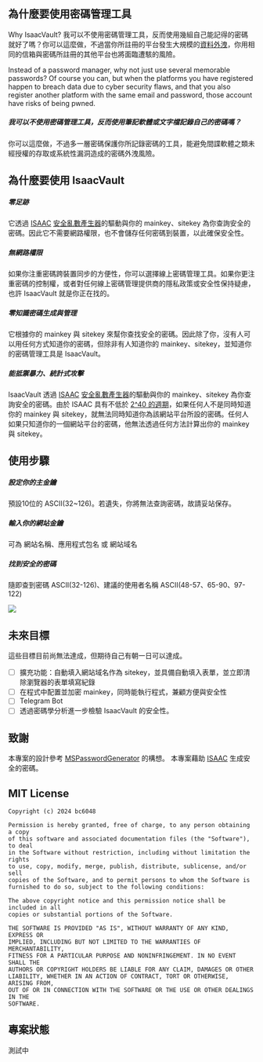 
## 為什麼要使用密碼管理工具
Why IsaacVault?
我可以不使用密碼管理工具，反而使用幾組自己能記得的密碼就好了嗎？你可以這麼做，不過當你所註冊的平台發生大規模的[資料外洩](https://haveibeenpwned.com/)，你用相同的信箱與密碼所註冊的其他平台也將面臨遭駭的風險。

Instead of a password manager, why not just use several memorable passwords? Of course you can, but when the platforms you have registered happen to breach data due to cyber security flaws, and that you also register another platform with the same email and password, those account have risks of being pwned.
##### 我可以不使用密碼管理工具，反而使用筆記軟體或文字檔記錄自己的密碼嗎？

你可以這麼做，不過多一層密碼保護你所記錄密碼的工具，能避免間諜軟體之類未經授權的存取或系統性漏洞造成的密碼外洩風險。
## 為什麼要使用 IsaacVault
##### 零足跡
它透過 [ISAAC](https://en.wikipedia.org/wiki/ISAAC_(cipher)) [安全亂數產生器](https://zh.wikipedia.org/zh-tw/%E5%AF%86%E7%A0%81%E5%AD%A6%E5%AE%89%E5%85%A8%E4%BC%AA%E9%9A%8F%E6%9C%BA%E6%95%B0%E7%94%9F%E6%88%90%E5%99%A8)的驅動與你的 mainkey、sitekey 為你查詢安全的密碼。因此它不需要網路權限，也不會儲存任何密碼到裝置，以此確保安全性。
##### 無網路權限
如果你注重密碼跨裝置同步的方便性，你可以選擇線上密碼管理工具。如果你更注重密碼的控制權，或者對任何線上密碼管理提供商的隱私政策或安全性保持疑慮，也許 IsaacVault 就是你正在找的。
##### 零知識密碼生成與管理
它根據你的 mainkey 與 sitekey 來幫你查找安全的密碼。因此除了你，沒有人可以用任何方式知道你的密碼，但除非有人知道你的 mainkey、sitekey，並知道你的密碼管理工具是     IsaacVault。
##### 能抵禦暴力、統計式攻擊
IsaacVault 透過 [ISAAC](https://en.wikipedia.org/wiki/ISAAC_(cipher)) [安全亂數產生器](https://zh.wikipedia.org/zh-tw/%E5%AF%86%E7%A0%81%E5%AD%A6%E5%AE%89%E5%85%A8%E4%BC%AA%E9%9A%8F%E6%9C%BA%E6%95%B0%E7%94%9F%E6%88%90%E5%99%A8)的驅動與你的 mainkey、sitekey 為你查詢安全的密碼。由於 ISAAC 具有不低於 [2^40 的週期](https://www.burtleburtle.net/bob/rand/isaacafa.html)，如果任何人不是同時知道你的 mainkey 與 sitekey，就無法同時知道你為該網站平台所設的密碼。任何人如果只知道你的一個網站平台的密碼，他無法透過任何方法計算出你的 mainkey 與 sitekey。


## 使用步驟
##### 設定你的主金鑰
預設10位的 ASCII(32~126)。若遺失，你將無法查詢密碼，故請妥站保存。
##### 輸入你的網站金鑰
可為 網站名稱、應用程式包名 或 網站域名
##### 找到安全的密碼
隨即查到密碼 ASCII(32-126)、建議的使用者名稱 ASCII(48-57、65-90、97-122)

![](https://megapx-assets.dcard.tw/images/a7fe32b7-f432-46b5-9533-6f845803f46d/1280.webp)

## 未來目標
這些目標目前尚無法達成，但期待自己有朝一日可以達成。
- [ ] 擴充功能：自動填入網站域名作為 sitekey，並具備自動填入表單，並立即清除瀏覽器的表單填寫紀錄
- [ ] 在程式中配置並加密 mainkey，同時能執行程式，兼顧方便與安全性
- [ ] Telegram Bot
- [ ] 透過密碼學分析進一步檢驗 IsaacVault 的安全性。

## 致謝
本專案的設計參考 [MSPasswordGenerator](https://github.com/Ayukawayen/MSPasswordGenerator) 的構想。
本專案藉助 [ISAAC](https://www.burtleburtle.net/bob/c/readable.c) 生成安全的密碼。
## MIT License
```
Copyright (c) 2024 bc6048

Permission is hereby granted, free of charge, to any person obtaining a copy
of this software and associated documentation files (the "Software"), to deal
in the Software without restriction, including without limitation the rights
to use, copy, modify, merge, publish, distribute, sublicense, and/or sell
copies of the Software, and to permit persons to whom the Software is
furnished to do so, subject to the following conditions:

The above copyright notice and this permission notice shall be included in all
copies or substantial portions of the Software.

THE SOFTWARE IS PROVIDED "AS IS", WITHOUT WARRANTY OF ANY KIND, EXPRESS OR
IMPLIED, INCLUDING BUT NOT LIMITED TO THE WARRANTIES OF MERCHANTABILITY,
FITNESS FOR A PARTICULAR PURPOSE AND NONINFRINGEMENT. IN NO EVENT SHALL THE
AUTHORS OR COPYRIGHT HOLDERS BE LIABLE FOR ANY CLAIM, DAMAGES OR OTHER
LIABILITY, WHETHER IN AN ACTION OF CONTRACT, TORT OR OTHERWISE, ARISING FROM,
OUT OF OR IN CONNECTION WITH THE SOFTWARE OR THE USE OR OTHER DEALINGS IN THE
SOFTWARE.
```
## 專案狀態
測試中

